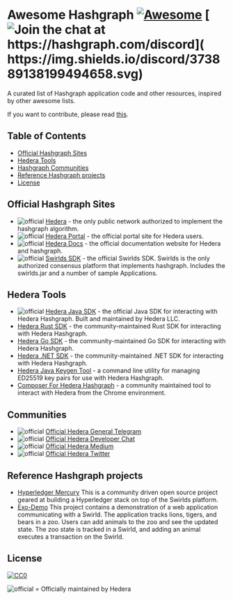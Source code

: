 # Awesome Hashgraph [![Awesome](https://cdn.rawgit.com/sindresorhus/awesome/d7305f38d29fed78fa85652e3a63e154dd8e8829/media/badge.svg)](https://github.com/sindresorhus/awesome) [![Join the chat at https://hashgraph.com/discord](	https://img.shields.io/discord/373889138199494658.svg)](https://hashgraph.com/discord)

A curated list of Hashgraph application code and other resources, inspired by other awesome lists.

If you want to contribute, please read [this](CONTRIBUTING.md).

## Table of Contents

- [Official Hashgraph Sites](#official-hashgraph-sites)
- [Hedera Tools](#hedera-tools)
- [Hashgraph Communities](#communities)
- [Reference Hashgraph projects](#reference-hashgraph-projects)
- [License](#license)

## Official Hashgraph Sites

* ![official](https://i.imgur.com/y8jwGLa.png) [Hedera](https://hedera.com) - the only public network authorized to implement the hashgraph algorithm.
* ![official](https://i.imgur.com/y8jwGLa.png) [Hedera Portal](https://portal.hedera.com) - the official portal site for Hedera users.
* ![official](https://i.imgur.com/y8jwGLa.png) [Hedera Docs](https://docs.hedera.com/) - the official documentation website for Hedera and hashgraph.
* ![official](https://i.imgur.com/y8jwGLa.png) [Swirlds SDK](http://www.swirlds.com/download/) - the official Swirlds SDK. Swirlds is the only authorized consensus platform that implements hashgraph. Includes the swirlds.jar and a number of sample Applications.

## Hedera Tools

* ![official](https://i.imgur.com/y8jwGLa.png) [Hedera Java SDK](https://github.com/hashgraph/hedera-sdk-java) - the official Java SDK for interacting with Hedera Hashgraph. Built and maintained by Hedera LLC.
* [Hedera Rust SDK](https://github.com/launchbadge/hedera-sdk-rust) - the community-maintained Rust SDK for interacting with Hedera Hashgraph.
* [Hedera Go SDK](https://github.com/launchbadge/hedera-sdk-go) - the community-maintained Go SDK for interacting with Hedera Hashgraph.
* [Hedera .NET SDK](https://github.com/bugbytesinc/Hashgraph) - the community-maintained .NET SDK for interacting with Hedera Hashgraph.
* [Hedera Java Keygen Tool](https://github.com/hashgraph/hedera-keygen-java) - a command line utility for managing ED25519 key pairs for use with Hedera Hashgraph.
* [Composer For Hedera Hashgraph](https://chrome.google.com/webstore/detail/composer-for-hedera-hashg/hdjnnemgikeoehneddegfcmkljenlean) - a community maintained tool to interact with Hedera from the Chrome environment.

## Communities

* ![official](https://i.imgur.com/y8jwGLa.png) [Official Hedera General Telegram](https://t.me/hashgraph)
* ![official](https://i.imgur.com/y8jwGLa.png) [Official Hedera Developer Chat](https://hedera.com/discord)
* ![official](https://i.imgur.com/y8jwGLa.png) [Official Hedera Medium](https://medium.com/hashgraph)
* ![official](https://i.imgur.com/y8jwGLa.png) [Official Hedera Twitter](https://twitter.com/hashgraph)

## Reference Hashgraph projects

* [Hyperledger Mercury](https://github.com/hashgraph/hyperledger-mercury) This is a community driven open source project geared at building a Hyperledger stack on top of the Swirlds platform.
* [Exo-Demo](https://github.com/craigdrabiktxmq/exo-demo) This project contains a demonstration of a web application communicating with a Swirld. The application tracks lions, tigers, and bears in a zoo. Users can add animals to the zoo and see the updated state. The zoo state is tracked in a Swirld, and adding an animal executes a transaction on the Swirld.

## License

[![CC0](http://i.creativecommons.org/p/zero/1.0/88x31.png)](http://creativecommons.org/publicdomain/zero/1.0/)

![official](https://i.imgur.com/y8jwGLa.png) = Officially maintained by Hedera
